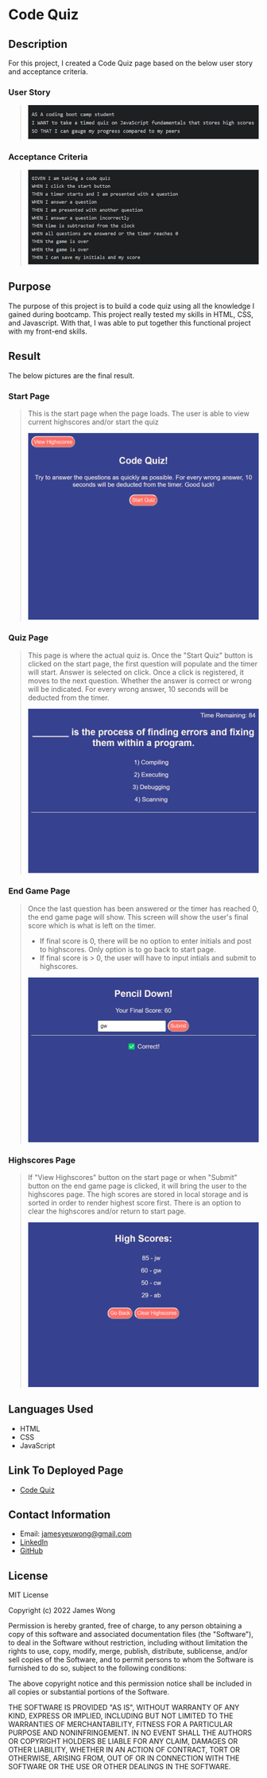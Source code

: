 # Code Quiz

## Description

For this project, I created a Code Quiz page based on the below user story and acceptance criteria.

### User Story

>![This is a screenshot of the user story for code quiz](/assets/image/user-story-screenshot.png)

### Acceptance Criteria

>![This is a screenshot of the acceptance criteria needed for code quiz](/assets/image/acceptance-criteria-screenshot.png)

## Purpose

The purpose of this project is to build a code quiz using all the knowledge I gained during bootcamp. This project really tested my skills in HTML, CSS, and Javascript. With that, I was able to put together this functional project with my front-end skills.

## Result

The below pictures are the final result.

### Start Page

>This is the start page when the page loads. The user is able to view current highscores and/or start the quiz
>
>![This is a screenshot of the start page of the code quiz](/assets/image/code-quiz-start-page-screenshot.png)

### Quiz Page

>This page is where the actual quiz is. Once the "Start Quiz" button is clicked on the start page, the first question will populate and the timer will start. Answer is selected on click. Once a click is registered, it moves to the next question. Whether the answer is correct or wrong will be indicated. For every wrong answer, 10 seconds will be deducted from the timer.
>
>![This is a screenshot of the quiz page of the code quiz](/assets/image/code-quiz-quiz-page-screenshot.png)

### End Game Page

>Once the last question has been answered or the timer has reached 0, the end game page will show. This screen will show the user's final score which is what is left on the timer.
>- If final score is 0, there will be no option to enter initials and post to highscores. Only option is to go back to start page.
>- If final score is > 0, the user will have to input intials and submit to highscores.
>
>![This is a screenshot of the end game page of the code quiz](/assets/image/code-quiz-end-game-page-screenshot.png)

### Highscores Page

>If "View Highscores" button on the start page or when "Submit" button on the end game page is clicked, it will bring the user to the highscores page. The high scores are stored in local storage and is sorted in order to render highest score first. There is an option to clear the highscores and/or return to start page.
>
>![This is a screenshot of the highscores page of the code quiz](/assets/image/code-quiz-highscores-page-screenshot.png)

## Languages Used

- HTML
- CSS
- JavaScript

## Link To Deployed Page

- [Code Quiz](https://james-y-wong.github.io/hw-4-code-quiz/)

## Contact Information

- Email: jamesyeuwong@gmail.com
- [LinkedIn](https://www.linkedin.com/in/james-wong-90652497)
- [GitHub](https://github.com/James-Y-Wong)

## License

MIT License

Copyright (c) 2022 James Wong

Permission is hereby granted, free of charge, to any person obtaining a copy
of this software and associated documentation files (the "Software"), to deal
in the Software without restriction, including without limitation the rights
to use, copy, modify, merge, publish, distribute, sublicense, and/or sell
copies of the Software, and to permit persons to whom the Software is
furnished to do so, subject to the following conditions:

The above copyright notice and this permission notice shall be included in all
copies or substantial portions of the Software.

THE SOFTWARE IS PROVIDED "AS IS", WITHOUT WARRANTY OF ANY KIND, EXPRESS OR
IMPLIED, INCLUDING BUT NOT LIMITED TO THE WARRANTIES OF MERCHANTABILITY,
FITNESS FOR A PARTICULAR PURPOSE AND NONINFRINGEMENT. IN NO EVENT SHALL THE
AUTHORS OR COPYRIGHT HOLDERS BE LIABLE FOR ANY CLAIM, DAMAGES OR OTHER
LIABILITY, WHETHER IN AN ACTION OF CONTRACT, TORT OR OTHERWISE, ARISING FROM,
OUT OF OR IN CONNECTION WITH THE SOFTWARE OR THE USE OR OTHER DEALINGS IN THE
SOFTWARE.

